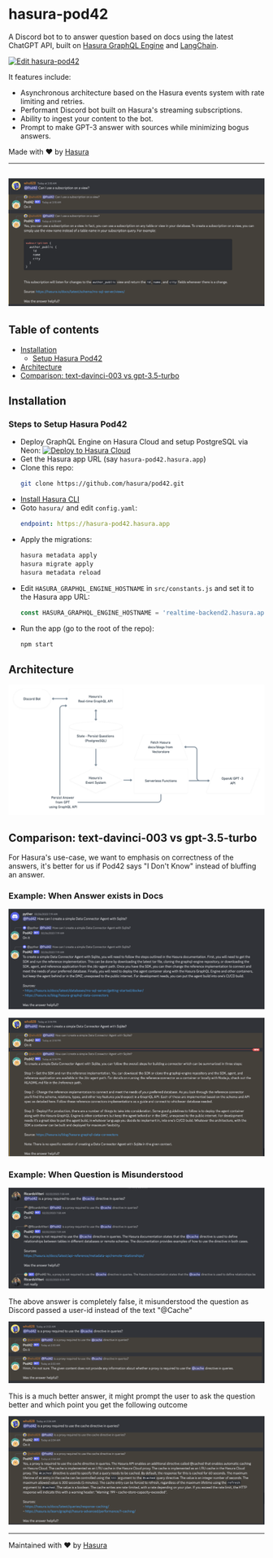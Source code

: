 # hasura-pod42

A Discord bot to to answer question based on docs using the latest ChatGPT API, built on [Hasura GraphQL
Engine](https://github.com/hasura/graphql-engine) and [LangChain](https://github.com/hwchase17/langchain).

[![Edit hasura-pod42](https://codesandbox.io/static/img/play-codesandbox.svg)](https://codesandbox.io/p/github/hasura/hasura-pod42/master?fontsize=14)

It features include:
- Asynchronous architecture based on the Hasura events system with rate limiting and retries.
- Performant Discord bot built on Hasura's streaming subscriptions.
- Ability to ingest your content to the bot.
- Prompt to make GPT-3 answer with sources while minimizing bogus answers.

Made with :heart: by <a href="https://hasura.io">Hasura</a>

----------------
![Pod42 Demo](assets/pod42-demo.png)
----------------

## Table of contents
- [Installation](#installation)
  * [Setup Hasura Pod42](#steps-to-setup-hasura-pod42)
- [Architecture](#architecture)
- [Comparison: text-davinci-003 vs gpt-3.5-turbo](#comparison-text-davinci-003-vs-gpt-35-turbo)

## Installation

### Steps to Setup Hasura Pod42

- Deploy GraphQL Engine on Hasura Cloud and setup PostgreSQL via Neon:
  [![Deploy to Hasura Cloud](https://graphql-engine-cdn.hasura.io/img/deploy_to_hasura.png)](https://cloud.hasura.io/signup)
- Get the Hasura app URL (say `hasura-pod42.hasura.app`)
- Clone this repo:
  ```bash
  git clone https://github.com/hasura/pod42.git
  ```
- [Install Hasura CLI](https://hasura.io/docs/latest/graphql/core/hasura-cli/install-hasura-cli.html)
- Goto `hasura/` and edit `config.yaml`:
  ```yaml
  endpoint: https://hasura-pod42.hasura.app
  ```
- Apply the migrations:
  ```bash
  hasura metadata apply
  hasura migrate apply
  hasura metadata reload
  ```
- Edit `HASURA_GRAPHQL_ENGINE_HOSTNAME` in `src/constants.js` and set it to the Hasura app URL:
  ```js
  const HASURA_GRAPHQL_ENGINE_HOSTNAME = 'realtime-backend2.hasura.app/v1/graphql';
  ```
- Run the app (go to the root of the repo):
  ```bash
  npm start
  ```

## Architecture
![Pod42 Arch](assets/hasura-arch-pod42.png)


## Comparison: text-davinci-003 vs gpt-3.5-turbo

For Hasura's use-case, we want to emphasis on correctness of the answers, it's better for us if Pod42 says "I Don't Know" instead of bluffing an answer.

### Example: When Answer exists in Docs
![Pod42 text-davinci-003](assets/hasura-pod42-davinci-answer-1.png)

![Pod42 gpt-3.5-turbo](assets/hasura-pod42-chatgpt-answer-1.png)

### Example: When Question is Misunderstood
![Pod42 text-davinci-003](assets/hasura-pod42-davinci-incorrect-answer-1.png)

The above answer is completely false, it misunderstood the question as Discord passed a user-id instead of the text "@Cache"

![Pod42 gpt-3.5-turbo](assets/hasura-pod42-chatgpt-answer-2.png)

This is a much better answer, it might prompt the user to ask the question better and which point you get the following outcome

![Pod42 gpt-3.5-turbo](assets/hasura-pod42-chatgpt-answer-3.png)


---
Maintained with :heart: by <a href="https://hasura.io">Hasura</a>

